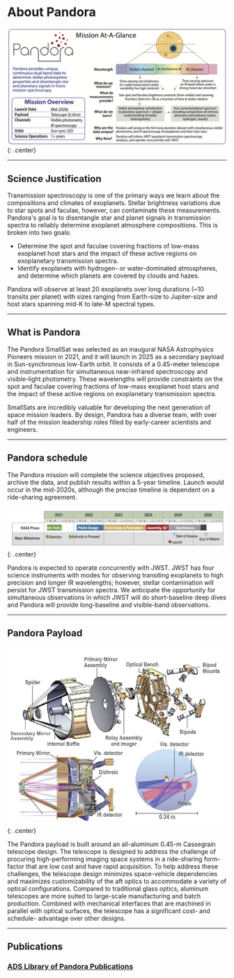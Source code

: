 # About Pandora

![](assets/topboxV10.png){: .center}

----
## Science Justification

Transmission spectroscopy is one of the primary ways we learn about the compositions and climates of exoplanets. Stellar brightness variations due to star spots and faculae, however, can contaminate these measurements. Pandora's goal is to disentangle star and planet signals in transmission spectra to reliably determine exoplanet atmosphere compositions. This is broken into two goals:

   - Determine the spot and faculae covering fractions of low-mass exoplanet host stars and the impact of these active regions on exoplanetary transmission spectra.
   - Identify exoplanets with hydrogen- or water-dominated atmospheres, and determine which planets are covered by clouds and hazes.
 
Pandora will observe at least 20 exoplanets over long durations (~10 transits per planet) with sizes ranging from Earth-size to Jupiter-size and host stars spanning mid-K to late-M spectral types.

----
## What is Pandora

The Pandora SmallSat was selected as an inaugural NASA Astrophysics Pioneers mission in 2021, and it will launch in 2025 as a secondary payload in Sun-synchronous low-Earth orbit. It consists of a 0.45-meter telescope and instrumentation for simultaneous near-infrared spectroscopy and visible-light photometry. These wavelengths will provide constraints on the spot and faculae covering fractions of low-mass exoplanet host stars and the impact of these active regions on exoplanetary transmission spectra. 

SmallSats are incredibly valuable for developing the next generation of space mission leaders. By design, Pandora has a diverse team, with over half of the mission leadership roles filled by early-career scientists and engineers.   

----
## Pandora schedule

The Pandora mission will complete the science objectives proposed, archive the data, and publish results within a 5-year timeline. Launch would occur in the mid-2020s, although the precise timeline is dependent on a ride-sharing agreement.

![](assets/TopSchedule_v02.png){: .center}

Pandora is expected to operate concurrently with JWST. JWST has four science instruments with modes for observing transiting exoplanets to high precision and longer IR wavelengths; however, stellar contamination will persist for JWST transmission spectra. We anticipate the opportunity for simultaneous observations in which JWST will do short-baseline deep dives and Pandora will provide long-baseline and visible-band observations.

----
## Pandora Payload

![](assets/pandora-telescope-schematics.jpg){: .center}

The Pandora payload is built around an all-aluminum 0.45-m Cassegrain telescope design. The telescope is designed to address the challenge of procuring high-performing imaging space systems in a ride-sharing form-factor that are low cost and have rapid acquisition. To help address these challenges, the telescope design minimizes space-vehicle dependencies and maximizes customizability of the aft optics to accommodate a variety of optical configurations. Compared to traditional glass optics, aluminum telescopes are more suited to large-scale manufacturing and batch production. Combined with mechanical interfaces that are machined in parallel with optical surfaces, the telescope has a significant cost- and schedule- advantage over other designs.

----
## Publications

### [ADS Library of Pandora Publications](https://ui.adsabs.harvard.edu/public-libraries/bzY__SIcSUany1HECpSyqg)

